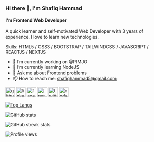 ### Hi there 👋, I'm Shafiq Hammad
#### I'm Frontend Web Developer
A quick learner and self-motivated Web Developer with 3 years of experience. I love to learn new technologies.

Skills: HTML5 / CSS3 / BOOTSTRAP / TAILWINDCSS / JAVASCRIPT / REACTJS / NEXTJS

- 🔭 I’m currently working on @PIMJO 
- 🌱 I’m currently learning NodeJS 
- 💬 Ask me about Frontend problems 
- 📫 How to reach me: shafiqhammad5@gmail.com 


[<img src='https://cdn.jsdelivr.net/npm/simple-icons@3.0.1/icons/github.svg' alt='github' height='30'>](https://github.com/shafiqhammad5)  [<img src='https://cdn.jsdelivr.net/npm/simple-icons@3.0.1/icons/linkedin.svg' alt='linkedin' height='30'>](https://www.linkedin.com/in/shafiqhammad5/)  [<img src='https://cdn.jsdelivr.net/npm/simple-icons@3.0.1/icons/facebook.svg' alt='facebook' height='30'>](https://www.facebook.com/shafiqhammad5)  [<img src='https://cdn.jsdelivr.net/npm/simple-icons@3.0.1/icons/instagram.svg' alt='instagram' height='30'>](https://www.instagram.com/shafiqhammad5/)  [<img src='https://cdn.jsdelivr.net/npm/simple-icons@3.0.1/icons/twitter.svg' alt='twitter' height='30'>](https://twitter.com/ShafiqHammad10)  [<img src='https://cdn.jsdelivr.net/npm/simple-icons@3.0.1/icons/codepen.svg' alt='codepen' height='30'>](https://codepen.io/shafiqhammad5)  

[![Top Langs](https://github-readme-stats.vercel.app/api/top-langs/?username=shafiqhammad5)](https://github.com/anuraghazra/github-readme-stats)

![GitHub stats](https://github-readme-stats.vercel.app/api?username=shafiqhammad5&show_icons=true&count_private=true)  

![GitHub streak stats](https://github-readme-streak-stats.herokuapp.com/?user=shafiqhammad5)  

![Profile views](https://gpvc.arturio.dev/shafiqhammad5)  
